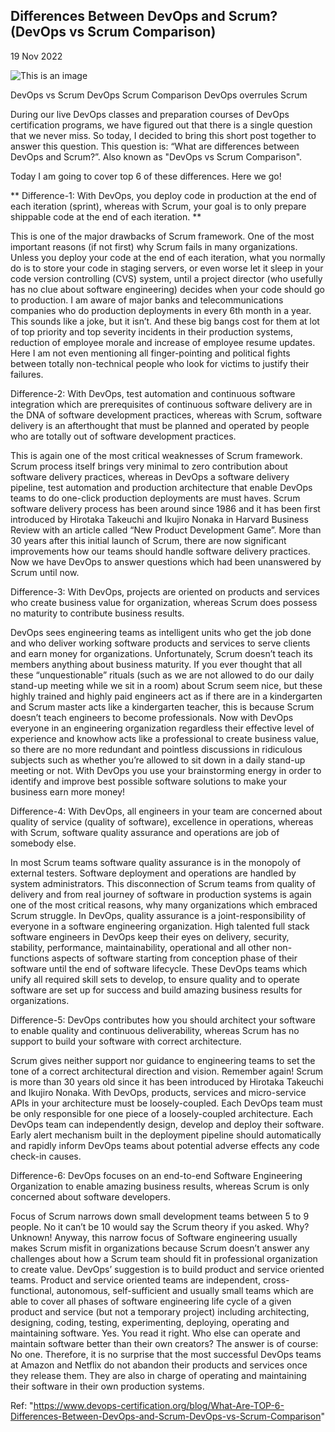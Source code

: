 ## Differences Between DevOps and Scrum? (DevOps vs Scrum Comparison)


19 Nov 2022

![This is an image](https://myoctocat.com/assets/images/base-octocat.svg)

DevOps vs Scrum DevOps Scrum Comparison DevOps overrules Scrum


During our live DevOps classes and preparation courses of DevOps certification programs, we have figured out that there is a single question that we never miss. So today, I decided to bring this short post together to answer this question. This question is: “What are differences between DevOps and Scrum?”. Also known as "DevOps vs Scrum Comparison".

Today I am going to cover top 6 of these differences. Here we go!

** Difference-1: With DevOps, you deploy code in production at the end of each iteration (sprint), whereas with Scrum, your goal is to only prepare shippable code at the end of each iteration. **

This is one of the major drawbacks of Scrum framework. One of the most important reasons (if not first) why Scrum fails in many organizations. Unless you deploy your code at the end of each iteration, what you normally do is to store your code in staging servers, or even worse let it sleep in your code version controlling (CVS) system, until a project director (who usefully has no clue about software engineering) decides when your code should go to production. I am aware of major banks and telecommunications companies who do production deployments in every 6th month in a year. This sounds like a joke, but it isn’t. And these big bangs cost for them at lot of top priority and top severity incidents in their production systems, reduction of employee morale and increase of employee resume updates. Here I am not even mentioning all finger-pointing and political fights between totally non-technical people who look for victims to justify their failures.


Difference-2: With DevOps, test automation and continuous software integration which are prerequisites of continuous software delivery are in the DNA of software development practices, whereas with Scrum, software delivery is an afterthought that must be planned and operated by people who are totally out of software development practices.

This is again one of the most critical weaknesses of Scrum framework. Scrum process itself brings very minimal to zero contribution about software delivery practices, whereas in DevOps a software delivery pipeline, test automation and production architecture that enable DevOps teams to do one-click production deployments are must haves. Scrum software delivery process has been around since 1986 and it has been first introduced by Hirotaka Takeuchi and Ikujiro Nonaka in Harvard Business Review with an article called “New Product Development Game”. More than 30 years after this initial launch of Scrum, there are now significant improvements how our teams should handle software delivery practices. Now we have DevOps to answer questions which had been unanswered by Scrum until now.


Difference-3: With DevOps, projects are oriented on products and services who create business value for organization, whereas Scrum does possess no maturity to contribute business results.

DevOps sees engineering teams as intelligent units who get the job done and who deliver working software products and services to serve clients and earn money for organizations. Unfortunately, Scrum doesn’t teach its members anything about business maturity. If you ever thought that all these “unquestionable” rituals (such as we are not allowed to do our daily stand-up meeting while we sit in a room) about Scrum seem nice, but these highly trained and highly paid engineers act as if there are in a kindergarten and Scrum master acts like a kindergarten teacher, this is because Scrum doesn’t teach engineers to become professionals. Now with DevOps everyone in an engineering organization regardless their effective level of experience and knowhow acts like a professional to create business value, so there are no more redundant and pointless discussions in ridiculous subjects such as whether you’re allowed to sit down in a daily stand-up meeting or not. With DevOps you use your brainstorming energy in order to identify and improve best possible software solutions to make your business earn more money!


Difference-4: With DevOps, all engineers in your team are concerned about quality of service (quality of software), excellence in operations, whereas with Scrum, software quality assurance and operations are job of somebody else.

In most Scrum teams software quality assurance is in the monopoly of external testers. Software deployment and operations are handled by system administrators. This disconnection of Scrum teams from quality of delivery and from real journey of software in production systems is again one of the most critical reasons, why many organizations which embraced Scrum struggle. In DevOps, quality assurance is a joint-responsibility of everyone in a software engineering organization. High talented full stack software engineers in DevOps keep their eyes on delivery, security, stability, performance, maintainability, operational and all other non-functions aspects of software starting from conception phase of their software until the end of software lifecycle. These DevOps teams which unify all required skill sets to develop, to ensure quality and to operate software are set up for success and build amazing business results for organizations.


Difference-5: DevOps contributes how you should architect your software to enable quality and continuous deliverability, whereas Scrum has no support to build your software with correct architecture.

Scrum gives neither support nor guidance to engineering teams to set the tone of a correct architectural direction and vision. Remember again! Scrum is more than 30 years old since it has been introduced by Hirotaka Takeuchi and Ikujiro Nonaka. With DevOps, products, services and micro-service APIs in your architecture must be loosely-coupled. Each DevOps team must be only responsible for one piece of a loosely-coupled architecture. Each DevOps team can independently design, develop and deploy their software. Early alert mechanism built in the deployment pipeline should automatically and rapidly inform DevOps teams about potential adverse effects any code check-in causes.


Difference-6: DevOps focuses on an end-to-end Software Engineering Organization to enable amazing business results, whereas Scrum is only concerned about software developers.

Focus of Scrum narrows down small development teams between 5 to 9 people. No it can’t be 10 would say the Scrum theory if you asked. Why? Unknown! Anyway, this narrow focus of Software engineering usually makes Scrum misfit in organizations because Scrum doesn’t answer any challenges about how a Scrum team should fit in professional organization to create value. DevOps’ suggestion is to build product and service oriented teams. Product and service oriented teams are independent, cross-functional, autonomous, self-sufficient and usually small teams which are able to cover all phases of software engineering life cycle of a given product and service (but not a temporary project) including architecting, designing, coding, testing, experimenting, deploying, operating and maintaining software. Yes. You read it right. Who else can operate and maintain software better than their own creators? The answer is of course: No one. Therefore, it is no surprise that the most successful DevOps teams at Amazon and Netflix do not abandon their products and services once they release them. They are also in charge of operating and maintaining their software in their own production systems.

Ref:
"https://www.devops-certification.org/blog/What-Are-TOP-6-Differences-Between-DevOps-and-Scrum-DevOps-vs-Scrum-Comparison"